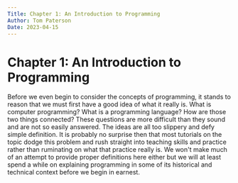 ```yaml
---
Title: Chapter 1: An Introduction to Programming
Author: Tom Paterson
Date: 2023-04-15
--- 
```

# Chapter 1: An Introduction to Programming
Before we even begin to consider the concepts of programming, it stands to reason that we must first have a good idea of what it really is. What is computer programming? What is a programming language? How are those two things connected? These questions are more difficult than they sound and are not so easily answered. The ideas are all too slippery and defy simple definition. It is probably no surprise then that most tutorials on the topic dodge this problem and rush straight into teaching skills and practice rather than ruminating on what that practice really is. We won't make much of an attempt to provide proper definitions here either but we will at least spend a while on explaining programming in some of its historical and technical context before we begin in earnest.